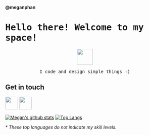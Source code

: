 **@meganphan**

<h1><samp>Hello there! Welcome to my space!<samp></h1>
<p align="center">
<img src="https://pic.funnygifsbox.com/uploads/2019/06/funnygifsbox.com-2019-06-28-12-23-55-93.gif" width="50px">
 <br/>
 </p>
<p align='center'>
 <samp>I code and design simple things :) </samp>
</p>


**Get in touch**
--
<a href="https://www.linkedin.com/in/hoangphan79/"><img src="https://img.icons8.com/bubbles/50/undefined/linkedin.png" width="40px"/></a>
<a href="https://www.facebook.com/itsmeow9/"><img src="https://img.icons8.com/bubbles/50/undefined/facebook-new.png" width="40px"/></a>

[![Megan's github stats](https://github-readme-stats.vercel.app/api?username=meganphan&show_icons=true&theme=radical)](https://github.com/anuraghazra/github-readme-stats)
[![Top Langs](https://github-readme-stats.vercel.app/api/top-langs/?username=meganphan&layout=compact&theme=radical)](https://github.com/anuraghazra/github-readme-stats)

<i>* These top languages do not indicate my skill levels.</i>

